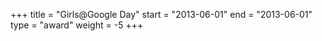 +++
title = "Girls@Google Day"
start = "2013-06-01"
end = "2013-06-01"
type = "award"
weight = -5
+++
